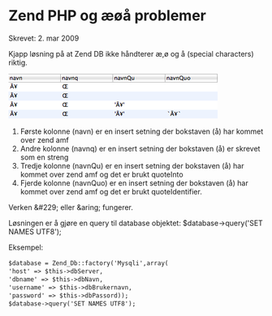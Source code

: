 # Zend PHP og æøå problemer
Skrevet: 2. mar 2009

Kjapp løsning på at Zend DB ikke håndterer æ,ø og å (special characters) riktig.

![image](image/picture-1.png)
<ol>
	<li>Første kolonne (navn) er en insert setning der bokstaven (å) har kommet over zend amf</li>
	<li>Andre kolonne (navnq) er en insert setning der bokstaven (å) er skrevet som en streng</li>
	<li>Tredje kolonne (navnQu) er en insert setning der bokstaven (å) har kommet over zend amf og det er brukt quoteInto</li>
	<li>Fjerde kolonne (navnQuo) er en insert setning der bokstaven (å) har kommet over zend amf og det er brukt quoteIdentifier.</li>
</ol>
Verken &amp;#229; eller &amp;aring; fungerer.

Løsningen er å gjøre en query til database objektet: $database-&gt;query('SET NAMES UTF8');

Eksempel:
<pre><code class="php">$database = Zend_Db::factory('Mysqli',array(
'host' =&gt; $this-&gt;dbServer,
'dbname' =&gt; $this-&gt;dbNavn,
'username' =&gt; $this-&gt;dbBrukernavn,
'password' =&gt; $this-&gt;dbPassord));
$database-&gt;query('SET NAMES UTF8');
</code></pre>

